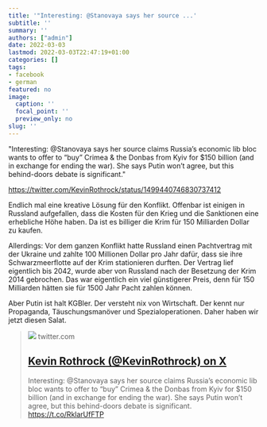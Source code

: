 ```yaml
---
title: '"Interesting: @Stanovaya says her source ...'
subtitle: ''
summary: ''
authors: ["admin"]
date: 2022-03-03
lastmod: 2022-03-03T22:47:19+01:00
categories: []
tags:
- facebook
- german
featured: no
image:
  caption: ''
  focal_point: ''
  preview_only: no
slug: ''
---
```

"Interesting: @Stanovaya says her source claims Russia’s economic lib bloc wants to offer to “buy” Crimea & the Donbas from Kyiv for $150 billion (and in exchange for ending the war). She says Putin won’t agree, but this behind-doors debate is significant."

https://twitter.com/KevinRothrock/status/1499440746830737412

Endlich mal eine kreative Lösung für den Konflikt. Offenbar ist einigen in Russland aufgefallen, dass die Kosten für den Krieg und die Sanktionen eine erhebliche Höhe haben. Da ist es billiger die Krim für 150 Milliarden Dollar zu kaufen.  

Allerdings: Vor dem ganzen Konflikt hatte Russland einen Pachtvertrag mit der Ukraine und zahlte 100 Millionen Dollar pro Jahr dafür, dass sie ihre Schwarzmeerflotte auf der Krim stationieren durften. Der Vertrag lief eigentlich bis 2042, wurde aber von Russland nach der Besetzung der Krim 2014 gebrochen. Das war eigentlich ein viel günstigerer Preis, denn für 150 Milliarden hätten sie für 1500 Jahr Pacht zahlen können. 

Aber Putin ist halt KGBler. Der versteht nix von Wirtschaft. Der kennt nur Propaganda, Täuschungsmanöver und Spezialoperationen. Daher haben wir jetzt diesen Salat.
> [![](https://pbs.twimg.com/profile_images/1681076196912627714/lJqTkio7_200x200.jpg)](https://twitter.com/KevinRothrock/status/1499440746830737412)
> twitter.com
> ## [Kevin Rothrock (@KevinRothrock) on X](https://twitter.com/KevinRothrock/status/1499440746830737412)
>
>Interesting: @Stanovaya says her source claims Russia’s economic lib bloc wants to offer to “buy” Crimea &amp; the Donbas from Kyiv for $150 billion (and in exchange for ending the war). She says Putin won’t agree, but this behind-doors debate is significant. https://t.co/RklarUfFTP


